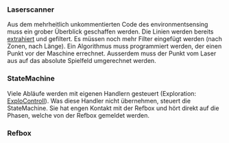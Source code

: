 ### Laserscanner
Aus dem mehrheitlich unkommentierten Code des environmentsensing muss ein grober Überblick geschaffen werden. Die Linien werden bereits [extrahiert](LineExtraction) und gefiltert. Es müssen noch mehr Filter eingefügt werden (nach Zonen, nach Länge). Ein Algorithmus muss programmiert werden, der einen Punkt vor der Maschine errechnet. Ausserdem muss der Punkt vom Laser aus auf das absolute Spielfeld umgerechnet werden.
### StateMachine
Viele Abläufe werden mit eigenen Handlern gesteuert (Exploration: [ExploControll](ExploControll)). Was diese Handler nicht übernehmen, steuert die StateMachine. Sie hat engen Kontakt mit der Refbox und hört direkt auf die Phasen, welche von der Refbox gemeldet werden.
### Refbox